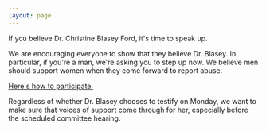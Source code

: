 ```yaml
---
layout: page
---
```


If you believe Dr. Christine Blasey Ford, it's time to speak up.

We are encouraging everyone to show that they believe Dr. Blasey.
In particular, if you're a man, we're asking you to step up now.
We believe men should support women when they come forward to report abuse.

[Here's how to participate.](howto.html)

Regardless of whether Dr. Blasey chooses to testify on Monday,
we want to make sure that voices of support come through for her,
especially before the scheduled committee hearing.
